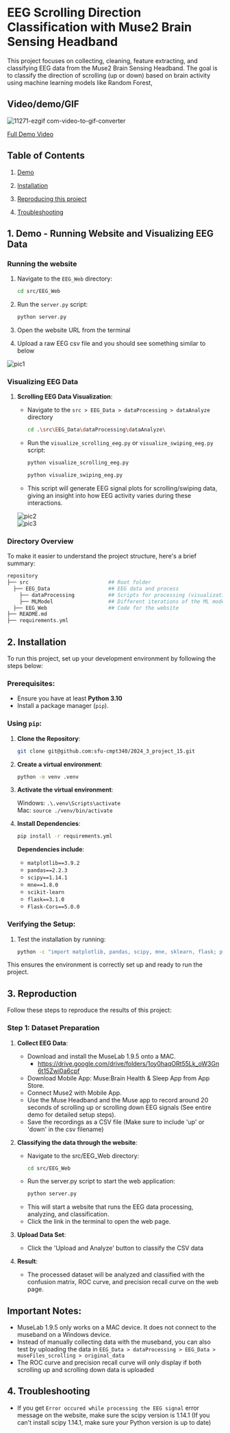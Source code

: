 # EEG Scrolling Direction Classification with Muse2 Brain Sensing Headband 
This project focuses on collecting, cleaning, feature extracting, and classifying EEG data from the Muse2 Brain Sensing Headband. The goal is to classify the direction of scrolling (up or down) based on brain activity using machine learning models like Random Forest, 


## Video/demo/GIF
![11271-ezgif com-video-to-gif-converter](https://github.com/user-attachments/assets/2074654f-ec71-4301-8148-0ce9e0cce7ab)


[Full Demo Video](https://drive.google.com/file/d/1GscGs1FrE-tUDiTAucsPe4q-xS4oyQJT/view?usp=sharing) 


## Table of Contents
1. [Demo](#demo)

2. [Installation](#installation)

3. [Reproducing this project](#repro)

4. [Troubleshooting](#troubleshoot)


<a name="demo"></a>
## 1. Demo - Running Website and Visualizing EEG Data

### Running the website 

1. Navigate to the `EEG_Web` directory:
     ```bash
     cd src/EEG_Web
     ```
2. Run the `server.py` script:
     ```bash
     python server.py
     ```
3. Open the website URL from the terminal

4. Upload a raw EEG csv file and you should see something similar to below

![pic1](https://github.com/user-attachments/assets/2e9319b5-b383-4f6d-8efa-c1284084a479)


### Visualizing EEG Data

1. **Scrolling EEG Data Visualization**:
   - Navigate to the `src > EEG_Data > dataProcessing > dataAnalyze` directory
     ```bash
     cd .\src\EEG_Data\dataProcessing\dataAnalyze\
     ```
      
   - Run the `visualize_scrolling_eeg.py` or `visualize_swiping_eeg.py`  script:
     ```bash
     python visualize_scrolling_eeg.py
     ```   
     ```bash
     python visualize_swiping_eeg.py
     ```
   - This script will generate EEG signal plots for scrolling/swiping data, giving an insight into how EEG activity varies during these interactions.

   ![pic2](https://github.com/user-attachments/assets/868b579c-8489-49d3-9615-650dc0bf5622)
   <br>
   ![pic3](https://github.com/user-attachments/assets/90d4c57e-a518-4e4b-b9e6-75f8a061c0c8)

### Directory Overview

To make it easier to understand the project structure, here's a brief summary:

```bash
repository
├── src                          ## Root folder
  ├── EEG_Data                   ## EEG data and process
    ├── dataProcessing           ## Scripts for processing (visualization, cleaning, extracting)
    ├── MLModel                  ## Different iterations of the ML models 
  ├── EEG_Web                    ## Code for the website 
├── README.md                    
├── requirements.yml             
```

<a name="installation"></a>
## 2. Installation

To run this project, set up your development environment by following the steps below:

### Prerequisites:
- Ensure you have at least **Python 3.10** 
- Install a package manager (`pip`).

### Using `pip`:
1. **Clone the Repository**:
    ```bash
    git clone git@github.com:sfu-cmpt340/2024_3_project_15.git
    ```
2. **Create a virtual environment**:
    ```bash
    python -m venv .venv
    ```
3. **Activate the virtual environment**:

   Windows: `.\.venv\Scripts\activate`<br>
   Mac: `source ./venv/bin/activate`
4. **Install Dependencies**:
    ```bash
    pip install -r requirements.yml
    ```

   **Dependencies include**:
   - `matplotlib==3.9.2`
   - `pandas==2.2.3`
   - `scipy==1.14.1`
   - `mne==1.8.0`
   - `scikit-learn`
   - `flask==3.1.0`
   - `Flask-Cors==5.0.0`

### Verifying the Setup:
1. Test the installation by running:
    ```bash
    python -c "import matplotlib, pandas, scipy, mne, sklearn, flask; print('All dependencies are installed.')"
    ```

This ensures the environment is correctly set up and ready to run the project.


<a name="repro"></a>
## 3. Reproduction

Follow these steps to reproduce the results of this project:

### Step 1: Dataset Preparation
1. **Collect EEG Data**:
   - Download and install the MuseLab 1.9.5 onto a MAC. 
      - https://drive.google.com/drive/folders/1oy0haqORt55Lk_oW3Gn6t15Zwi0a6cpf
   - Download Mobile App: Muse:Brain Health & Sleep App from App Store.
   - Connect Muse2 with Mobile App.
   - Use the Muse Headband and the Muse app to record around 20 seconds of scrolling up or scrolling down EEG signals (See entire demo for detailed setup steps).
   - Save the recordings as a CSV file (Make sure to include 'up' or 'down' in the csv filename)
   
2. **Classifying the data through the website**:
   - Navigate to the src/EEG_Web directory:
      ```bash
      cd src/EEG_Web
      ```
   - Run the server.py script to start the web application:
      ```bash
      python server.py
      ```
   - This will start a website that runs the EEG data processing, analyzing, and classification.
   - Click the link in the terminal to open the web page.

3. **Upload Data Set**:
   - Click the 'Upload and Analyze' button to classify the CSV data

4. **Result**:
   - The processed dataset will be analyzed and classified with the confusion matrix, ROC curve, and precision recall curve on the web page.

   
## Important Notes: ##
- MuseLab 1.9.5 only works on a MAC device. It does not connect to the museband on a Windows device.
- Instead of manually collecting data with the museband, you can also test by uploading the data in `EEG_Data > dataProcessing > EEG_Data > museFiles_scrolling > original_data`
- The ROC curve and precision recall curve will only display if both scrolling up and scrolling down data is uploaded 

<a name="troubleshoot"></a>
## 4. Troubleshooting
- If you get `Error occured while processing the EEG signal` error message on the website, make sure the scipy version is 1.14.1 (If you can't install scipy 1.14.1, make sure your Python version is up to date)
